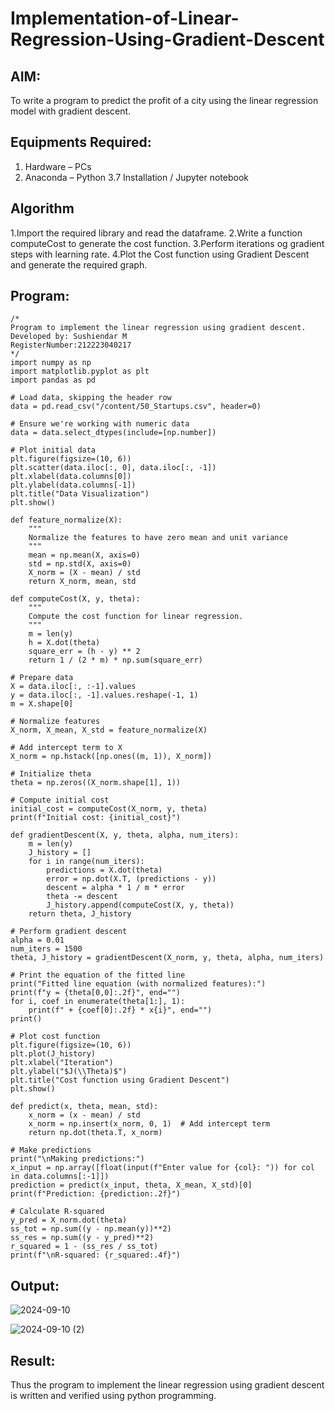 # Implementation-of-Linear-Regression-Using-Gradient-Descent

## AIM:
To write a program to predict the profit of a city using the linear regression model with gradient descent.

## Equipments Required:
1. Hardware – PCs
2. Anaconda – Python 3.7 Installation / Jupyter notebook

## Algorithm
1.Import the required library and read the dataframe.
2.Write a function computeCost to generate the cost function.
3.Perform iterations og gradient steps with learning rate.
4.Plot the Cost function using Gradient Descent and generate the required graph. 

## Program:
```
/*
Program to implement the linear regression using gradient descent.
Developed by: Sushiendar M
RegisterNumber:212223040217 
*/
import numpy as np
import matplotlib.pyplot as plt
import pandas as pd

# Load data, skipping the header row
data = pd.read_csv("/content/50_Startups.csv", header=0)

# Ensure we're working with numeric data
data = data.select_dtypes(include=[np.number])

# Plot initial data
plt.figure(figsize=(10, 6))
plt.scatter(data.iloc[:, 0], data.iloc[:, -1])
plt.xlabel(data.columns[0])
plt.ylabel(data.columns[-1])
plt.title("Data Visualization")
plt.show()

def feature_normalize(X):
    """
    Normalize the features to have zero mean and unit variance
    """
    mean = np.mean(X, axis=0)
    std = np.std(X, axis=0)
    X_norm = (X - mean) / std
    return X_norm, mean, std

def computeCost(X, y, theta):
    """
    Compute the cost function for linear regression.
    """
    m = len(y)
    h = X.dot(theta)
    square_err = (h - y) ** 2
    return 1 / (2 * m) * np.sum(square_err)

# Prepare data
X = data.iloc[:, :-1].values
y = data.iloc[:, -1].values.reshape(-1, 1)
m = X.shape[0]

# Normalize features
X_norm, X_mean, X_std = feature_normalize(X)

# Add intercept term to X
X_norm = np.hstack([np.ones((m, 1)), X_norm])

# Initialize theta
theta = np.zeros((X_norm.shape[1], 1))

# Compute initial cost
initial_cost = computeCost(X_norm, y, theta)
print(f"Initial cost: {initial_cost}")

def gradientDescent(X, y, theta, alpha, num_iters):
    m = len(y)
    J_history = []
    for i in range(num_iters):
        predictions = X.dot(theta)
        error = np.dot(X.T, (predictions - y))
        descent = alpha * 1 / m * error
        theta -= descent
        J_history.append(computeCost(X, y, theta))
    return theta, J_history

# Perform gradient descent
alpha = 0.01
num_iters = 1500
theta, J_history = gradientDescent(X_norm, y, theta, alpha, num_iters)

# Print the equation of the fitted line
print("Fitted line equation (with normalized features):")
print(f"y = {theta[0,0]:.2f}", end="")
for i, coef in enumerate(theta[1:], 1):
    print(f" + {coef[0]:.2f} * x{i}", end="")
print()

# Plot cost function
plt.figure(figsize=(10, 6))
plt.plot(J_history)
plt.xlabel("Iteration")
plt.ylabel("$J(\\Theta)$")
plt.title("Cost function using Gradient Descent")
plt.show()

def predict(x, theta, mean, std):
    x_norm = (x - mean) / std
    x_norm = np.insert(x_norm, 0, 1)  # Add intercept term
    return np.dot(theta.T, x_norm)

# Make predictions
print("\nMaking predictions:")
x_input = np.array([float(input(f"Enter value for {col}: ")) for col in data.columns[:-1]])
prediction = predict(x_input, theta, X_mean, X_std)[0]
print(f"Prediction: {prediction:.2f}")

# Calculate R-squared
y_pred = X_norm.dot(theta)
ss_tot = np.sum((y - np.mean(y))**2)
ss_res = np.sum((y - y_pred)**2)
r_squared = 1 - (ss_res / ss_tot)
print(f"\nR-squared: {r_squared:.4f}")
```

## Output:
![2024-09-10](https://github.com/user-attachments/assets/56aed327-aaff-423d-bc7f-be8e74f1db1b)

![2024-09-10 (2)](https://github.com/user-attachments/assets/07bc84fb-7a17-4a49-bc83-2bed2766bc97)

## Result:
Thus the program to implement the linear regression using gradient descent is written and verified using python programming.
